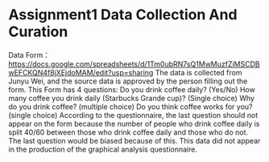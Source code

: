 # Assignment1 Data Collection And Curation
Data Form：https://docs.google.com/spreadsheets/d/1Tm0ubRN7sQ1MwMuzfZiMSCDBwEFCKQN4f8jXEjdoMAM/edit?usp=sharing
The data is collected from Junyu Wei, and the source data is approved by the person filling out the form.
This Form has 4 questions: Do you drink coffee daily? (Yes/No) How many coffee you drink daily (Starbucks Grande cup)? (Single choice) Why do you drink coffee? (multiple choice) Do you think coffee works for you? (single choice)
According to the questionnaire, the last question should not appear on the form because the number of people who drink coffee daily is split 40/60 between those who drink coffee daily and those who do not. The last question would be biased because of this. This data did not appear in the production of the graphical analysis questionnaire.
